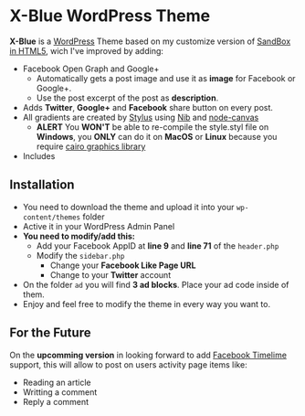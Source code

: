 # X-Blue WordPress Theme #
**X-Blue** is a [WordPress](http://www.wordpress.org/) Theme based on my customize version of [SandBox in HTML5](https://github.com/ikcam/Sandbox-HTML5), wich I've improved by adding:

* Facebook Open Graph and Google+
	* Automatically gets a post image and use it as **image** for Facebook or Google+.
	* Use the post excerpt of the post as **description**.
* Adds **Twitter**, **Google+** and **Facebook** share button on every post.
* All gradients are created by [Stylus](https://github.com/LearnBoost/stylus) using [Nib](https://github.com/visionmedia/nib) and [node-canvas](https://github.com/learnboost/node-canvas)
	* **ALERT** You **WON'T** be able to re-compile the style.styl file on **Windows**, you **ONLY** can do it on **MacOS** or **Linux** because you require [cairo graphics library](http://cairographics.org/download/)
* Includes

## Installation ##
* You need to download the theme and upload it into your `wp-content/themes` folder
* Active it in your WordPress Admin Panel
* **You need to modify/add this:**
	* Add your Facebook AppID at **line 9** and **line 71** of the `header.php`
	* Modify the `sidebar.php`
		* Change your **Facebook Like Page URL**
		* Change to your **Twitter** account
* On the folder `ad` you will find **3 ad blocks**. Place your ad code inside of them.
* Enjoy and feel free to modify the theme in every way you want to.

## For the Future ##
On the **upcomming version** in looking forward to add [Facebook Timelime](http://facebook.com/about/timeline) support, this will allow to post on users activity page items like:

* Reading an article
* Writting a comment
* Reply a comment